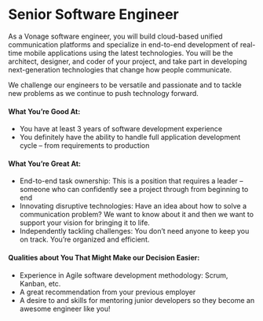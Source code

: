 # Senior Software Engineer
As a Vonage software engineer, you will build cloud-based unified communication platforms and specialize in end-to-end development of real-time mobile applications using the latest technologies. You will be the architect, designer, and coder of your project, and take part in developing next-generation technologies that change how people communicate.

We challenge our engineers to be versatile and passionate and to tackle new problems as we continue to push technology forward.

#### What You’re Good At:
* You have at least 3 years of software development experience
* You definitely have the ability to handle full application development cycle – from requirements to production

#### What You’re Great At:
* End-to-end task ownership: This is a position that requires a leader – someone who can confidently see a project through from beginning to end
* Innovating disruptive technologies: Have an idea about how to solve a communication problem? We want to know about it and then we want to support your vision for bringing it to life.
* Independently tackling challenges: You don’t need anyone to keep you on track. You’re organized and efficient.

#### Qualities about You That Might Make our Decision Easier:
* Experience in Agile software development methodology: Scrum, Kanban, etc.
* A great recommendation from your previous employer
* A desire to and skills for mentoring junior developers so they become an awesome engineer like you!
